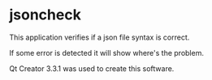 # jsoncheck
This application verifies if a json file syntax is correct.

If some error is detected it will show where's the problem.

Qt Creator 3.3.1 was used to create this software. 
